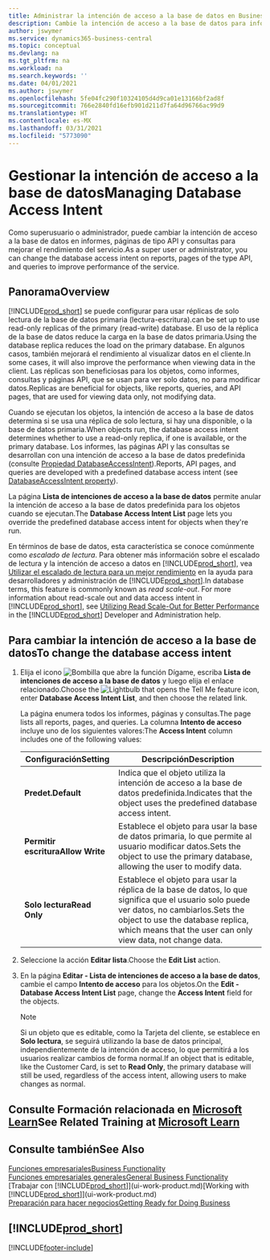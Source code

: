 ```yaml
---
title: Administrar la intención de acceso a la base de datos en Business Central | Microsoft Docs
description: Cambie la intención de acceso a la base de datos para informes, páginas API y consultas.
author: jswymer
ms.service: dynamics365-business-central
ms.topic: conceptual
ms.devlang: na
ms.tgt_pltfrm: na
ms.workload: na
ms.search.keywords: ''
ms.date: 04/01/2021
ms.author: jswymer
ms.openlocfilehash: 5fe04fc290f10324105d4d9ca01e13166bf2ad8f
ms.sourcegitcommit: 766e2840fd16efb901d211d7fa64d96766ac99d9
ms.translationtype: HT
ms.contentlocale: es-MX
ms.lasthandoff: 03/31/2021
ms.locfileid: "5773090"
---
```

# <a name="managing-database-access-intent"></a><span data-ttu-id="e8744-103">Gestionar la intención de acceso a la base de datos</span><span class="sxs-lookup"><span data-stu-id="e8744-103">Managing Database Access Intent</span></span> 

<span data-ttu-id="e8744-104">Como superusuario o administrador, puede cambiar la intención de acceso a la base de datos en informes, páginas de tipo API y consultas para mejorar el rendimiento del servicio.</span><span class="sxs-lookup"><span data-stu-id="e8744-104">As a super user or administrator, you can change the database access intent on reports, pages of the type API, and queries to improve performance of the service.</span></span>

## <a name="overview"></a><span data-ttu-id="e8744-105">Panorama</span><span class="sxs-lookup"><span data-stu-id="e8744-105">Overview</span></span>

[!INCLUDE[prod_short](includes/prod_short.md)] <span data-ttu-id="e8744-106">se puede configurar para usar réplicas de solo lectura de la base de datos primaria (lectura-escritura).</span><span class="sxs-lookup"><span data-stu-id="e8744-106">can be set up to use read-only replicas of the primary (read-write) database.</span></span> <span data-ttu-id="e8744-107">El uso de la réplica de la base de datos reduce la carga en la base de datos primaria.</span><span class="sxs-lookup"><span data-stu-id="e8744-107">Using the database replica reduces the load on the primary database.</span></span> <span data-ttu-id="e8744-108">En algunos casos, también mejorará el rendimiento al visualizar datos en el cliente.</span><span class="sxs-lookup"><span data-stu-id="e8744-108">In some cases, it will also improve the performance when viewing data in the client.</span></span> <span data-ttu-id="e8744-109">Las réplicas son beneficiosas para los objetos, como informes, consultas y páginas API, que se usan para ver solo datos, no para modificar datos.</span><span class="sxs-lookup"><span data-stu-id="e8744-109">Replicas are beneficial for objects, like reports, queries, and API pages, that are used for viewing data only, not modifying data.</span></span>

<span data-ttu-id="e8744-110">Cuando se ejecutan los objetos, la intención de acceso a la base de datos determina si se usa una réplica de solo lectura, si hay una disponible, o la base de datos primaria.</span><span class="sxs-lookup"><span data-stu-id="e8744-110">When objects run, the database access intent determines whether to use a read-only replica, if one is available, or the primary database.</span></span> <span data-ttu-id="e8744-111">Los informes, las páginas API y las consultas se desarrollan con una intención de acceso a la base de datos predefinida (consulte [Propiedad DatabaseAccessIntent](/dynamics365/business-central/dev-itpro/developer/properties/devenv-dataaccessintent-property)).</span><span class="sxs-lookup"><span data-stu-id="e8744-111">Reports, API pages, and queries are developed with a predefined database access intent (see [DatabaseAccessIntent property](/dynamics365/business-central/dev-itpro/developer/properties/devenv-dataaccessintent-property)).</span></span>

<span data-ttu-id="e8744-112">La página **Lista de intenciones de acceso a la base de datos** permite anular la intención de acceso a la base de datos predefinida para los objetos cuando se ejecutan.</span><span class="sxs-lookup"><span data-stu-id="e8744-112">The **Database Access Intent List** page lets you override the predefined database access intent for objects when they're run.</span></span>

<span data-ttu-id="e8744-113">En términos de base de datos, esta característica se conoce comúnmente como *escalado de lectura*. Para obtener más información sobre el escalado de lectura y la intención de acceso a datos en [!INCLUDE[prod_short](includes/prod_short.md)], vea [Utilizar el escalado de lectura para un mejor rendimiento](/dynamics365/business-central/dev-itpro/administration/database-read-scale-out-overview) en la ayuda para desarrolladores y administración de [!INCLUDE[prod_short](includes/prod_short.md)].</span><span class="sxs-lookup"><span data-stu-id="e8744-113">In database terms, this feature is commonly known as *read scale-out*. For more information about read-scale out and data access intent in [!INCLUDE[prod_short](includes/prod_short.md)], see [Utilizing Read Scale-Out for Better Performance](/dynamics365/business-central/dev-itpro/administration/database-read-scale-out-overview) in the [!INCLUDE[prod_short](includes/prod_short.md)] Developer and Administration help.</span></span>

## <a name="to-change-the-database-access-intent"></a><span data-ttu-id="e8744-114">Para cambiar la intención de acceso a la base de datos</span><span class="sxs-lookup"><span data-stu-id="e8744-114">To change the database access intent</span></span>

1. <span data-ttu-id="e8744-115">Elija el icono ![Bombilla que abre la función Dígame](media/ui-search/search_small.png "Dígame qué desea hacer"), escriba **Lista de intenciones de acceso a la base de datos** y luego elija el enlace relacionado.</span><span class="sxs-lookup"><span data-stu-id="e8744-115">Choose the ![Lightbulb that opens the Tell Me feature](media/ui-search/search_small.png "Tell me what you want to do") icon, enter **Database Access Intent List**, and then choose the related link.</span></span>

    <span data-ttu-id="e8744-116">La página enumera todos los informes, páginas y consultas.</span><span class="sxs-lookup"><span data-stu-id="e8744-116">The page lists all reports, pages, and queries.</span></span> <span data-ttu-id="e8744-117">La columna **Intento de acceso** incluye uno de los siguientes valores:</span><span class="sxs-lookup"><span data-stu-id="e8744-117">The **Access Intent** column includes one of the following values:</span></span>

    |<span data-ttu-id="e8744-118">**Configuración**</span><span class="sxs-lookup"><span data-stu-id="e8744-118">**Setting**</span></span>|<span data-ttu-id="e8744-119">**Descripción**</span><span class="sxs-lookup"><span data-stu-id="e8744-119">**Description**</span></span>|  
    |------------|-------------|  
    |<span data-ttu-id="e8744-120">**Predet.**</span><span class="sxs-lookup"><span data-stu-id="e8744-120">**Default**</span></span>|<span data-ttu-id="e8744-121">Indica que el objeto utiliza la intención de acceso a la base de datos predefinida.</span><span class="sxs-lookup"><span data-stu-id="e8744-121">Indicates that the object uses the predefined database access intent.</span></span>|
    |<span data-ttu-id="e8744-122">**Permitir escritura**</span><span class="sxs-lookup"><span data-stu-id="e8744-122">**Allow Write**</span></span>|<span data-ttu-id="e8744-123">Establece el objeto para usar la base de datos primaria, lo que permite al usuario modificar datos.</span><span class="sxs-lookup"><span data-stu-id="e8744-123">Sets the object to use the primary database, allowing the user to modify data.</span></span>|
    |<span data-ttu-id="e8744-124">**Solo lectura**</span><span class="sxs-lookup"><span data-stu-id="e8744-124">**Read Only**</span></span>|<span data-ttu-id="e8744-125">Establece el objeto para usar la réplica de la base de datos, lo que significa que el usuario solo puede ver datos, no cambiarlos.</span><span class="sxs-lookup"><span data-stu-id="e8744-125">Sets the object to use the database replica, which means that the user can only view data, not change data.</span></span>|

2. <span data-ttu-id="e8744-126">Seleccione la acción **Editar lista**.</span><span class="sxs-lookup"><span data-stu-id="e8744-126">Choose the **Edit List** action.</span></span>

3. <span data-ttu-id="e8744-127">En la página **Editar - Lista de intenciones de acceso a la base de datos**, cambie el campo **Intento de acceso** para los objetos.</span><span class="sxs-lookup"><span data-stu-id="e8744-127">On the **Edit - Database Access Intent List** page, change the **Access Intent** field for the objects.</span></span>

    > [!NOTE]
    > <span data-ttu-id="e8744-128">Si un objeto que es editable, como la Tarjeta del cliente, se establece en **Solo lectura**, se seguirá utilizando la base de datos principal, independientemente de la intención de acceso, lo que permitirá a los usuarios realizar cambios de forma normal.</span><span class="sxs-lookup"><span data-stu-id="e8744-128">If an object that is editable, like the Customer Card, is set to **Read Only**, the primary database will still be used, regardless of the access intent, allowing users to make changes as normal.</span></span>

## <a name="see-related-training-at-microsoft-learn"></a><span data-ttu-id="e8744-129">Consulte Formación relacionada en [Microsoft Learn](/learn/paths/deploy-configure-dynamics-365-business-central/)</span><span class="sxs-lookup"><span data-stu-id="e8744-129">See Related Training at [Microsoft Learn](/learn/paths/deploy-configure-dynamics-365-business-central/)</span></span>

## <a name="see-also"></a><span data-ttu-id="e8744-130">Consulte también</span><span class="sxs-lookup"><span data-stu-id="e8744-130">See Also</span></span>
[<span data-ttu-id="e8744-131">Funciones empresariales</span><span class="sxs-lookup"><span data-stu-id="e8744-131">Business Functionality</span></span>](across-business-functionality.md)  
[<span data-ttu-id="e8744-132">Funciones empresariales generales</span><span class="sxs-lookup"><span data-stu-id="e8744-132">General Business Functionality</span></span>](ui-across-business-areas.md)  
<span data-ttu-id="e8744-133">[Trabajar con [!INCLUDE[prod_short](includes/prod_short.md)]](ui-work-product.md)</span><span class="sxs-lookup"><span data-stu-id="e8744-133">[Working with [!INCLUDE[prod_short](includes/prod_short.md)]](ui-work-product.md)</span></span>  
[<span data-ttu-id="e8744-134">Preparación para hacer negocios</span><span class="sxs-lookup"><span data-stu-id="e8744-134">Getting Ready for Doing Business</span></span>](ui-get-ready-business.md)    

## [!INCLUDE[prod_short](includes/free_trial_md.md)]  


[!INCLUDE[footer-include](includes/footer-banner.md)]